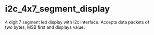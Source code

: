 # i2c_4x7_segment_display
4 digit 7 segment led display with i2c interface. Accepts data packets of two bytes, MSB first and displays value.
